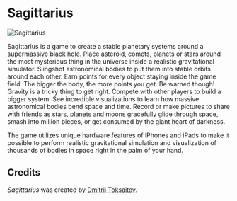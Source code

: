 Sagittarius
===========

![Sagittarius](http://i.imgur.com/H76uHYb.png)

Sagittarius is a game to create a stable planetary systems around a supermassive
black hole. Place asteroid, comets, planets or stars around the most mysterious
thing in the universe inside a realistic gravitational simulator. Slingshot
astronomical bodies to put them into stable orbits around each other. Earn
points for every object staying inside the game field. The bigger the body, the
more points you get. Be warned though! Gravity is a tricky thing to get right.
Compete with other players to build a bigger system. See incredible
visualizations to learn how massive astronomical bodies bend space and time.
Record or make pictures to share with friends as stars, planets and moons
gracefully glide through space, smash into million pieces, or get consumed by
the giant heart of darkness.

The game utilizes unique hardware features of iPhones and iPads to make it
possible to perform realistic gravitational simulation and visualization of
thousands of bodies in space right in the palm of your hand.

## Credits

*Sagittarius* was created by [Dmitrii Toksaitov](https://github.com/toksaitov).
